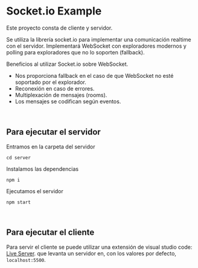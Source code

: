 # Socket.io Example

Este proyecto consta de cliente y servidor.

Se utiliza la librería socket.io para implementar una comunicación realtime con el servidor.  Implementará WebSocket con exploradores modernos y polling para exploradores que no lo soporten (fallback).

Beneficios al utilizar Socket.io sobre WebSocket.

- Nos proporciona fallback en el caso de que WebSocket no esté soportado por el explorador.
- Reconexión en caso de errores.
- Multiplexación de mensajes (rooms).
- Los mensajes se codifican según eventos.

<br>

## Para ejecutar el servidor

Entramos en la carpeta del servidor
```
cd server
```

Instalamos las dependencias
```
npm i
```

Ejecutamos el servidor
```
npm start
```

<br>

## Para ejecutar el cliente

Para servir el cliente se puede utilizar una extensión de visual studio code: [Live Server](https://marketplace.visualstudio.com/items?itemName=ritwickdey.LiveServer). que levanta un servidor en, con los valores por defecto, `localhost:5500`. 
